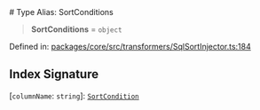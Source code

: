 <div v-pre>
# Type Alias: SortConditions

> **SortConditions** = `object`

Defined in: [packages/core/src/transformers/SqlSortInjector.ts:184](https://github.com/mk3008/rawsql-ts/blob/3b53f17d700cf976ce5c49b674a04b41eeb14c40/packages/core/src/transformers/SqlSortInjector.ts#L184)

## Index Signature

\[`columnName`: `string`\]: [`SortCondition`](SortCondition.md)
</div>
